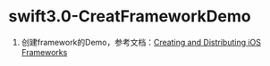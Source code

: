 # swift3.0-CreatFrameworkDemo
1. 创建framework的Demo，参考文档：<a href="https://www.raywenderlich.com/126365/ios-frameworks-tutorial">Creating and Distributing iOS Frameworks</a>
